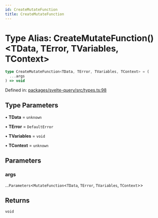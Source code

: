 ```yaml
---
id: CreateMutateFunction
title: CreateMutateFunction
---
```


<!-- DO NOT EDIT: this page is autogenerated from the type comments -->

# Type Alias: CreateMutateFunction()\<TData, TError, TVariables, TContext\>

```ts
type CreateMutateFunction<TData, TError, TVariables, TContext> = (
  ...args
) => void
```

Defined in: [packages/svelte-query/src/types.ts:98](https://github.com/TanStack/query/blob/main/packages/svelte-query/src/types.ts#L98)

## Type Parameters

• **TData** = `unknown`

• **TError** = `DefaultError`

• **TVariables** = `void`

• **TContext** = `unknown`

## Parameters

### args

...`Parameters`\<`MutateFunction`\<`TData`, `TError`, `TVariables`, `TContext`\>\>

## Returns

`void`
